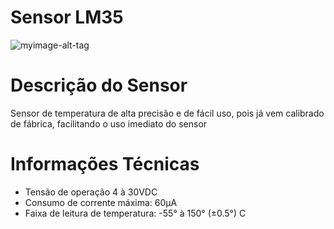 # Sensor LM35
![myimage-alt-tag](https://bnz05pap001files.storage.live.com/y4mLE584eGcRCI3zXRpEhDpk7uNBdLeljPp0gCK6rwvzv6kLwgma45a5sHJLsIdL26o7VcVOGiwxIL6GodX5WS_JYqs-EoRoA0byFObO3zzFSvKCgoTWX9zdvifGSWXrABXfm7Z0tNN-5y-DFBteFaPk525pU-uBYveOOW8vPjNqSQ2t6nQal_34R6xGQlK_L2VQq_R1DC69zvm5TSOtknEww?encodeFailures=1&width=681&height=551)

# Descrição do Sensor
Sensor de temperatura de alta precisão e de fácil uso, pois já vem calibrado de fábrica, facilitando o uso imediato do sensor

<h1> Informações Técnicas </h1>
	
<ul>
	<li>Tensão de operação 4 à 30VDC</li>
	<li>Consumo de corrente máxima: 60µA</li>
	<li>Faixa de leitura de temperatura: -55° à 150° (±0.5°) C</li>
<ul>